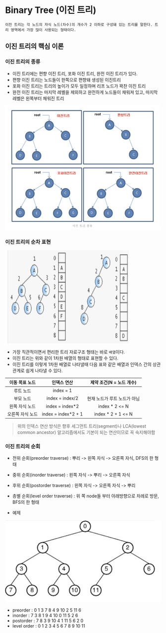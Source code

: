 # Binary Tree (이진 트리)

`이진 트리는 각 노드의 자식 노드(차수)의 개수가 2 이하로 구성돼 있는 트리를 말한다. 트리 영역에서
가장 많이 사용되는 형태이다.`

## 이진 트리의 핵심 이론

### 이진 트리의 종류
- 이진 트리에는 편향 이진 트리, 포화 이진 트리, 완전 이진 트리가 있다.
- 편향 이진 트리는 노드들이 한쪽으로 편향돼 생성된 이진트리
- 포화 이진 트리는 트리의 높이가 모두 일정하며 리프 노드가 꽉찬 이진 트리
- 완전 이진 트리는 마지막 레벨을 제외하고 완전하게 노드들이 채워져 있고, 마지막 레벨은 왼쪽부터 채워진 트리

<img src="./image/binaryTree.png" width="500" height="400">

### 이진 트리의 순차 표현

<img src="./image/binaryTreeArray.png" width="400" height="300">

- 가장 직관적이면서 편리한 트리 자료구조 형태는 바로 `배열`이다.
- 이진 트리는 위와 같이 1차원 배열의 형태로 표현할 수 있다.
- 이진 트리를 이렇게 1차원 배열로 나타낼때 다음 표와 같은 배열과 인덱스 간의 상관 관계로 
쉽게 나타낼 수 있다.

| 이동 목표 노드  |       인덱스 연산        |  제약 조건(N = 노드 개수)  |
|:---------:|:-------------------:|:------------------:|
|   루트 노드   |      index = 1      |                    |
|   부모 노드   |   index = index/2   |  현재 노드가 루트 노드가 아님  |
| 왼쪽 자식 노드  |   index = index*2   |   index * 2 <= N   |
| 오른쪽 자식 노드 | index = index*2 + 1 | index * 2 + 1 <= N |

> 위의 인덱스 연산 방식은 향후 세그먼트 트리(segment)나 LCA(lowest common ancestor)
> 알고리즘에서도 기본이 되는 연산이므로 꼭 숙지해야함


### 이진 트리의 순회
- 전위 순회(preorder traverse) : 뿌리 -> 왼쪽 자식 -> 오른쪽 자식, DFS의 한 형태
- 중위 순회(inorder traverse) : 왼쪽 자식 -> 뿌리 -> 오른쪽 자식
- 후위 순회(postorder traverse) : 왼쪽 자식 -> 오른쪽 자식 -> 뿌리
- 층별 순회(level order traverse) : 위 쪽 node들 부터 아래방향으로 차례로 방문, BFS의 한 형태

- 예제

<img src="./image/treeOrder.png">

- preorder : 0 1 3 7 8 4 9 10 2 5 11 6
- inorder : 7 3 8 1 9 4 10 0 11 5 2 6
- postorder : 7 8 3 9 10 4 1 11 5 6 2 0
- level order : 0 1 2 3 4 5 6 7 8 9 10 11
